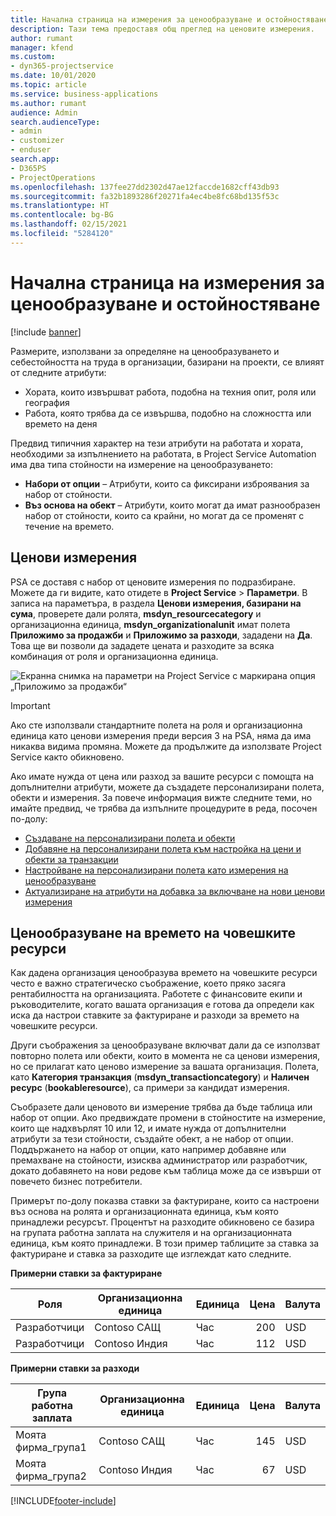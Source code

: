 ```yaml
---
title: Начална страница на измерения за ценообразуване и остойностяване
description: Тази тема предоставя общ преглед на ценовите измерения.
author: rumant
manager: kfend
ms.custom:
- dyn365-projectservice
ms.date: 10/01/2020
ms.topic: article
ms.service: business-applications
ms.author: rumant
audience: Admin
search.audienceType:
- admin
- customizer
- enduser
search.app:
- D365PS
- ProjectOperations
ms.openlocfilehash: 137fee27dd2302d47ae12faccde1682cff43db93
ms.sourcegitcommit: fa32b1893286f20271fa4ec4be8fc68bd135f53c
ms.translationtype: HT
ms.contentlocale: bg-BG
ms.lasthandoff: 02/15/2021
ms.locfileid: "5284120"
---
```

# <a name="pricing-and-costing-dimensions-home-page"></a>Начална страница на измерения за ценообразуване и остойностяване

[!include [banner](../includes/psa-now-project-operations.md)]

Размерите, използвани за определяне на ценообразуването и себестойността на труда в организации, базирани на проекти, се влияят от следните атрибути:

- Хората, които извършват работа, подобна на техния опит, роля или география
- Работа, която трябва да се извършва, подобно на сложността или времето на деня

Предвид типичния характер на тези атрибути на работата и хората, необходими за изпълнението на работата, в Project Service Automation има два типа стойности на измерение на ценообразуването: 

- **Набори от опции** – Атрибути, които са фиксирани изброявания за набор от стойности.
- **Въз основа на обект** – Атрибути, които могат да имат разнообразен набор от стойности, които са крайни, но могат да се променят с течение на времето.

## <a name="pricing-dimensions"></a>Ценови измерения

PSA се доставя с набор от ценовите измерения по подразбиране. Можете да ги видите, като отидете в **Project Service** > **Параметри**. В записа на параметъра, в раздела **Ценови измерения, базирани на сума**, проверете дали ролята, **msdyn_resourcecategory** и организационна единица, **msdyn_organizationalunit** имат полета **Приложимо за продажби** и **Приложимо за разходи**, зададени на **Да**. Това ще ви позволи да зададете цената и разходите за всяка комбинация от роля и организационна единица.

![Екранна снимка на параметри на Project Service с маркирана опция „Приложимо за продажби“](media/PS-OOB-parameters.png)

> [!IMPORTANT]
> Ако сте използвали стандартните полета на роля и организационна единица като ценови измерения преди версия 3 на PSA, няма да има никаква видима промяна. Можете да продължите да използвате Project Service както обикновено. 

Ако имате нужда от цена или разход за вашите ресурси с помощта на допълнителни атрибути, можете да създадете персонализирани полета, обекти и измерения. За повече информация вижте следните теми, но имайте предвид, че трябва да изпълните процедурите в реда, посочен по-долу:

- [Създаване на персонализирани полета и обекти](create-custom-fields-entities.md)
- [Добавяне на персонализирани полета към настройка на цени и обекти за транзакции](field-references.md)
- [Настройване на персонализирани полета като измерения на ценообразуване ](set-up-pricing-dimensions.md)
- [Актуализиране на атрибути на добавка за включване на нови ценови измерения](update-plug-in-attributes.md)

## <a name="pricing-human-resource-time"></a>Ценообразуване на времето на човешките ресурси
Как дадена организация ценообразува времето на човешките ресурси често е важно стратегическо съображение, което пряко засяга рентабилността на организацията. Работете с финансовите екипи и ръководителите, когато вашата организация е готова да определи как иска да настрои ставките за фактуриране и разходи за времето на човешките ресурси.

Други съображения за ценообразуване включват дали да се използват повторно полета или обекти, които в момента не са ценови измерения, но се прилагат като ценово измерение за вашата организация. Полета, като **Категория транзакция** (**msdyn_transactioncategory**) и **Наличен ресурс** (**bookableresource**), са примери за кандидат измерения. 

Съобразете дали ценовото ви измерение трябва да бъде таблица или набор от опции. Ако предвиждате промени в стойностите на измерение, които ще надхвърлят 10 или 12, и имате нужда от допълнителни атрибути за тези стойности, създайте обект, а не набор от опции. Поддържането на набор от опции, като например добавяне или премахване на стойности, изисква администратор или разработчик, докато добавянето на нови редове към таблица може да се извърши от повечето бизнес потребители.

Примерът по-долу показва ставки за фактуриране, които са настроени въз основа на ролята и организационната единица, към която принадлежи ресурсът. Процентът на разходите обикновено се базира на групата работна заплата на служителя и на организационната единица, към която принадлежи. В този пример таблиците за ставка за фактуриране и ставка за разходите ще изглеждат като следните.

**Примерни ставки за фактуриране**

| Роля        | Организационна единица    |Единица      |Цена      |Валута  |
| ------------|-------------|----------|----------:|----------|
| Разработчици   | Contoso САЩ  |Час | 200|USD     |
| Разработчици   | Contoso Индия |Час|   112|USD     |


**Примерни ставки за разходи**

| Група работна заплата     | Организационна единица    |Единица      |Цена      |Валута  |
| ----------------|-------------|----------|----------:|----------|
| Моята фирма_група1 | Contoso САЩ  |Час | 145|USD     |
| Моята фирма_група2 | Contoso Индия |Час|   67|USD     |


[!INCLUDE[footer-include](../includes/footer-banner.md)]